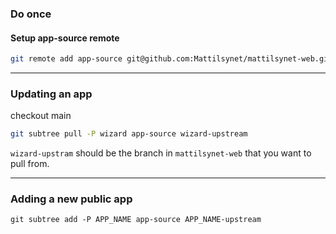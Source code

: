 ### Do once
#### Setup app-source remote
```bash
git remote add app-source git@github.com:Mattilsynet/mattilsynet-web.git
```
---

### Updating an app
checkout main
```bash
git subtree pull -P wizard app-source wizard-upstream
```
`wizard-upstram` should be the branch in `mattilsynet-web` that you want to pull from.

---

### Adding a new public app
```
git subtree add -P APP_NAME app-source APP_NAME-upstream
```
